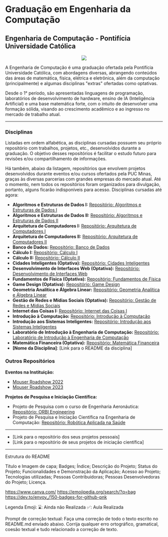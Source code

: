 # Graduação em Engenharia da Computação

## Engenharia de Computação - Pontifícia Universidade Católica

<p align="center"><img src="http://img.shields.io/static/v1?label=STATUS&message=EM%20DESENVOLVIMENTO&color=GREEN&style=for-the-badge"/></p>

A Engenharia de Computação é uma graduação ofertada pela Pontifícia Universidade Católica, com abordagens diversas, abrangendo conteúdos das áreas de matemática, física, elétrica e eletrônica, além da computação (principalmente) e algumas disciplinas "extras" ofertadas como optativas.

Desde o 1° período, são apresentadas linguagens de programação, laboratórios de desenvolvimento de hardware, ensino de IA (Inteligência Artificial) e uma base matemática forte, com o intuito de desenvolver uma formação sólida, visando ao crescimento acadêmico e ao ingresso no mercado de trabalho atual.

---

### Disciplinas

Listadas em ordem alfabética, as disciplinas cursadas possuem seu próprio repositório com trabalhos, projetos, etc., desenvolvidos durante a graduação. O objetivo desses repositórios é facilitar o estudo futuro para revisões e/ou compartilhamento de informações.

Há também, abaixo da listagem, repositórios que envolvem projetos desenvolvidos durante eventos e/ou cursos ofertados pela PUC Minas, graças às diversas parcerias com grandes empresas do mercado atual. Até o momento, nem todos os repositórios foram organizados para divulgação, portanto, alguns ficarão indisponíveis para acesso. Disciplinas cursadas até agora:

* **Algoritmos e Estruturas de Dados I:** [Repositório: Algoritmos e Estruturas de Dados I](#)
* **Algoritmos e Estruturas de Dados II:** [Repositório: Algoritmos e Estruturas de Dados II](AEDS%20II/README.md)
* **Arquitetura de Computadores I:** [Repositório: Arquitetura de Computadores I](#)
* **Arquitetura de Computadores II:** [Repositório: Arquitetura de Computadores II](#)
* **Banco de Dados:** [Repositório: Banco de Dados](#)
* **Cálculo I:** [Repositório: Cálculo I](Calculo%20I/README.md)
* **Cálculo II:** [Repositório: Cálculo II](Calculo%20II/README.md)
* **Cidades Inteligentes (Optativa):** [Repositório: Cidades Inteligentes](#)
* **Desenvolvimento de Interfaces Web (Optativa):** [Repositório: Desenvolvimento de Interfaces Web](#)
* **Fundamentos de Física (Optativa):** [Repositório: Fundamentos de Física](#)
* **Game Design (Optativa):** [Repositório: Game Design](#)
* **Geometria Analítica e Álgebra Linear:** [Repositório: Geometria Analítica e Álgebra Linear](#)
* **Gestão de Redes e Mídias Sociais (Optativa):** [Repositório: Gestão de Redes e Mídias Sociais](#)
* **Internet das Coisas I:** [Repositório: Internet das Coisas I](#)
* **Introdução à Computação:** [Repositório: Introdução à Computação](#)
* **Introdução aos Sistemas Inteligentes:** [Repositório: Introdução aos Sistemas Inteligentes](#)
* **Laboratório de Introdução à Engenharia de Computação:** [Repositório: Laboratório de Introdução à Engenharia de Computação](#)
* **Matemática Financeira (Optativa):** [Repositório: Matemática Financeira](#)
* **[Nome da Disciplina]**: [Link para o README da disciplina]

### Outros Repositórios

**Eventos na Instituição:**

* [Mouser Roadshow 2022](#)
* [Mouser Roadshow 2023](#)

**Projetos de Pesquisa e Iniciação Científica:**

* Projeto de Pesquisa com o curso de Engenharia Aeronáutica: [Repositório: ORBI Engineering](#)
* Projeto de Pesquisa e Iniciação Científica na Engenharia de Computação: [Repositório: Robótica Aplicada na Saúde](#)

---

* [Link para o repositório dos seus projetos pessoais]
* [Link para o repositório de seus projetos de iniciação científica]

---

Estrutura do README

Título e Imagem de capa;
Badges;
Índice;
Descrição do Projeto;
Status do Projeto;
Funcionalidades e Demonstração da Aplicação;
Acesso ao Projeto;
Tecnologias utilizadas;
Pessoas Contribuidoras;
Pessoas Desenvolvedoras do Projeto;
Licença.

https://www.canva.com/
https://emojipedia.org/search/?q=bag
https://dev.to/envoy_/150-badges-for-github-pnk


Legenda Emoji:
⌛: Ainda não Realizada
✅: Aula Realizada

Prompt de correção textual: Faça uma correção de todo o texto escrito no README.md enviado abaixo. Corrija qualquer erro ortográfico, gramatical, coesão textual e tudo relacionado a correção de texto.
